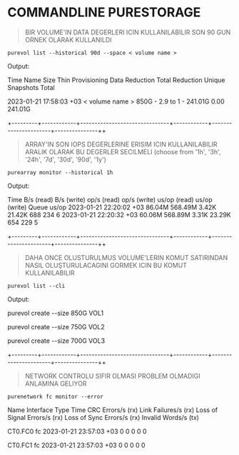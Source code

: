 # COMMANDLINE PURESTORAGE 


> BIR VOLUME'IN DATA DEGERLERI ICIN KULLANILABILIR SON 90 GUN ORNEK OLARAK KULLANILDI 
```
purevol list --historical 90d --space < volume name >
```

Output:

Time                     Name             Size  Thin Provisioning  Data Reduction  Total Reduction  Unique   Snapshots  Total

2023-01-21 17:58:03 +03  < volume name >  850G  -                  2.9 to 1          -                241.01G  0.00       241.01G


+---------+------------+-------------------------------+------------+----------------------+---------------++

> ARRAY'IN SON IOPS DEGERLERINE ERISIM ICIN KULLANILABILIR ARALIK OLARAK BU DEGERLER SECILMELI (choose from '1h', '3h', '24h', '7d', '30d', '90d', '1y')
```
purearray monitor --historical 1h
```

Output:

Time                     B/s (read)  B/s (write)  op/s (read)  op/s (write)  us/op (read)  us/op (write)  Queue us/op
2023-01-21 22:20:02 +03  86.04M      568.49M      3.42K        21.42K        688           234            6
2023-01-21 22:20:32 +03  60.06M      568.89M      3.31K        23.29K        654           229            5



+---------+------------+-------------------------------+------------+----------------------+---------------++

> DAHA ONCE OLUSTURULMUS VOLUME'LERIN KOMUT SATIRINDAN NASIL OLUŞTURULACAGINI GORMEK ICIN BU KOMUT KULLANILABILIR
```
purevol list --cli
```

Output:

purevol create --size 850G VOL1

purevol create --size 750G VOL2

purevol create --size 700G VOL3


+---------+------------+-------------------------------+------------+----------------------+---------------++


>  NETWORK CONTROLU SIFIR OLMASI PROBLEM OLMADIGI ANLAMINA GELIYOR
```
purenetwork fc monitor --error
```

Name     Interface Type  Time                     CRC Errors/s (rx)  Link Failures/s (rx)  Loss of Signal Errors/s (rx)  Loss of Sync Errors/s (rx)  Invalid Words/s (tx)

CT0.FC0  fc              2023-01-21 23:57:03 +03  0                  0                     0                             0                           0

CT0.FC1  fc              2023-01-21 23:57:03 +03  0                  0                     0                             0                           0






